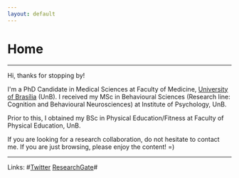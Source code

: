 ```yaml
---
layout: default
---
```

# Home

-------------------------
Hi, thanks for stopping by!

I'm a PhD Candidate in Medical Sciences at Faculty of Medicine, [University of Brasília](https://international.unb.br/) (UnB). I received my MSc in Behavioural Sciences (Research line: Cognition and Behavioural Neurosciences) at Institute of Psychology, UnB.

Prior to this, I obtained my BSc in Physical Education/Fitness at Faculty of Physical Education, UnB.

If you are looking for a research collaboration, do not hesitate to contact me. If you are just browsing, please enjoy the content! =)

------------------------
Links: #[Twitter](https://twitter.com/rlolegario) [ResearchGate](https://www.researchgate.net/profile/Raphael-Olegario)#

